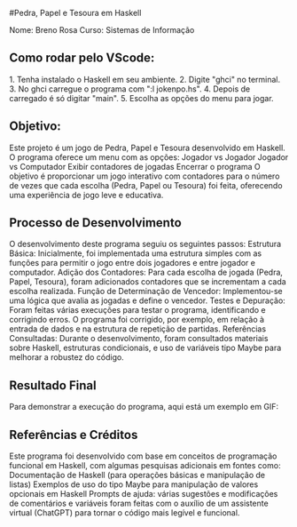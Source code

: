 #Pedra, Papel e Tesoura em Haskell

Nome: Breno Rosa
Curso: Sistemas de Informação

<h2>Como rodar pelo VScode:</h2>
1. Tenha instalado o Haskell em seu ambiente.
2. Digite "ghci" no terminal.
3. No ghci carregue o programa com ":l jokenpo.hs".
4. Depois de carregado é só digitar "main".
5. Escolha as opções do menu para jogar.

<h2>Objetivo:</h2>
Este projeto é um jogo de Pedra, Papel e Tesoura desenvolvido em Haskell. O programa oferece um menu com as opções:
Jogador vs Jogador
Jogador vs Computador
Exibir contadores de jogadas
Encerrar o programa
O objetivo é proporcionar um jogo interativo com contadores para o número de vezes que cada escolha (Pedra, Papel ou Tesoura) foi feita, oferecendo uma experiência de jogo leve e educativa.

<h2>Processo de Desenvolvimento</h2>
O desenvolvimento deste programa seguiu os seguintes passos:
Estrutura Básica: Inicialmente, foi implementada uma estrutura simples com as funções para permitir o jogo entre dois jogadores e entre jogador e computador.
Adição dos Contadores: Para cada escolha de jogada (Pedra, Papel, Tesoura), foram adicionados contadores que se incrementam a cada escolha realizada.
Função de Determinação de Vencedor: Implementou-se uma lógica que avalia as jogadas e define o vencedor.
Testes e Depuração: Foram feitas várias execuções para testar o programa, identificando e corrigindo erros. O programa foi corrigido, por exemplo, em relação à entrada de dados e na estrutura de repetição de partidas.
Referências Consultadas: Durante o desenvolvimento, foram consultados materiais sobre Haskell, estruturas condicionais, e uso de variáveis tipo Maybe para melhorar a robustez do código.

<h2>Resultado Final</h2>
Para demonstrar a execução do programa, aqui está um exemplo em GIF:

<h2>Referências e Créditos</h2>
Este programa foi desenvolvido com base em conceitos de programação funcional em Haskell, com algumas pesquisas adicionais em fontes como:
Documentação de Haskell (para operações básicas e manipulação de listas)
Exemplos de uso do tipo Maybe para manipulação de valores opcionais em Haskell
Prompts de ajuda: várias sugestões e modificações de comentários e variáveis foram feitas com o auxílio de um assistente virtual (ChatGPT) para tornar o código mais legível e funcional.
